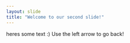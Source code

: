 ```yaml
---
layout: slide
title: "Welcome to our second slide!"
---
```

heres some text :)
Use the left arrow to go back!
